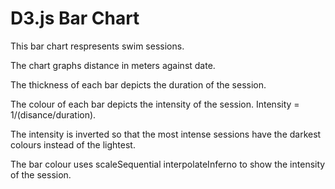 # D3.js Bar Chart

This bar chart respresents swim sessions.

The chart graphs distance in meters against date.

The thickness of each bar depicts the duration of the session.

The colour of each bar depicts the intensity of the session. Intensity = 1/(disance/duration). 

The intensity is inverted so that the most intense sessions have the darkest colours instead of the lightest.

The bar colour uses scaleSequential interpolateInferno to show the intensity of the session.

